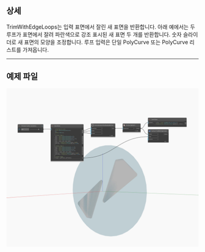 ## 상세
TrimWithEdgeLoops는 입력 표면에서 잘린 새 표면을 반환합니다. 아래 예에서는 두 루프가 표면에서 잘려 파란색으로 강조 표시된 새 표면 두 개를 반환합니다. 숫자 슬라이더로 새 표면의 모양을 조정합니다. 루프 입력은 단일 PolyCurve 또는 PolyCurve 리스트를 가져옵니다.
___
## 예제 파일

![TrimWithEdgeLoops](./Autodesk.DesignScript.Geometry.Surface.TrimWithEdgeLoops_img.jpg)

